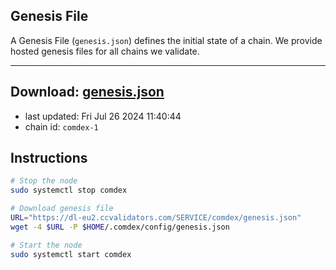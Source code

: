 ## Genesis File
A Genesis File (`genesis.json`) defines the initial state of a chain. We provide hosted genesis files for all chains we validate.

---
**Download: [genesis.json](https://dl-eu2.ccvalidators.com/SERVICE/comdex/genesis.json)**
---

- last updated: Fri Jul 26 2024 11:40:44
- chain id: `comdex-1`

## Instructions
```sh
# Stop the node
sudo systemctl stop comdex

# Download genesis file
URL="https://dl-eu2.ccvalidators.com/SERVICE/comdex/genesis.json"
wget -4 $URL -P $HOME/.comdex/config/genesis.json

# Start the node
sudo systemctl start comdex
```
